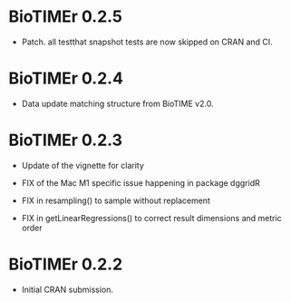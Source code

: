 # BioTIMEr 0.2.5

* Patch. all testthat snapshot tests are now skipped on CRAN and CI.

# BioTIMEr 0.2.4

* Data update matching structure from BioTIME v2.0.

# BioTIMEr 0.2.3

* Update of the vignette for clarity

* FIX of the Mac M1 specific issue happening in package dggridR
* FIX in resampling() to sample without replacement
* FIX in getLinearRegressions() to correct result dimensions and metric order

# BioTIMEr 0.2.2

* Initial CRAN submission.
